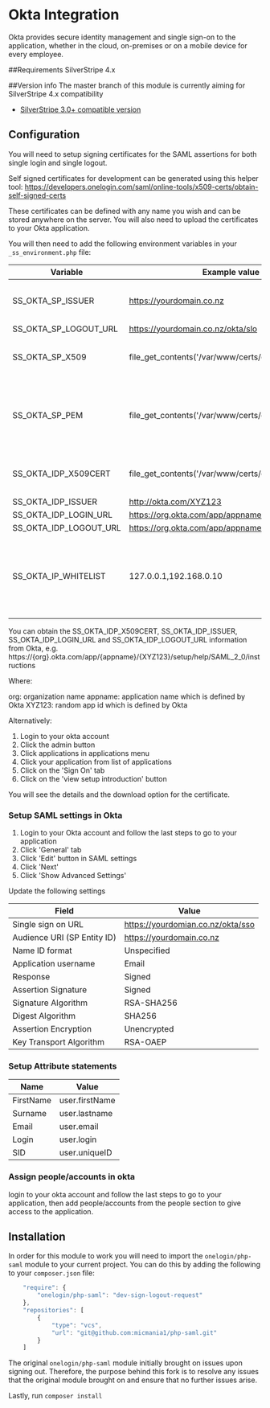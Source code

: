 # Okta Integration

Okta provides secure identity management and single sign-on to the application, whether in the cloud, on-premises or on 
a mobile device for every employee.

##Requirements
SilverStripe 4.x

##Version info
The master branch of this module is currently aiming for SilverStripe 4.x compatibility

* [SilverStripe 3.0+ compatible version](https://github.com/NZTA/silverstripe-okta/tree/1.0.0)

## Configuration

You will need to setup signing certificates for the SAML assertions for both single login and single logout.

Self signed certificates for development can be generated using this helper tool:
https://developers.onelogin.com/saml/online-tools/x509-certs/obtain-self-signed-certs

These certificates can be defined with any name you wish and can be stored anywhere on the server. You will also need 
to upload the certificates to your Okta application.

You will then need to add the following environment variables in your `_ss_environment.php` file:

| Variable | Example value | Notes |
| ------ | ------ | ------ |
| SS_OKTA_SP_ISSUER | https://yourdomain.co.nz | Your application domain name |
| SS_OKTA_SP_LOGOUT_URL | https://yourdomain.co.nz/okta/slo | - |
| SS_OKTA_SP_X509 | file_get_contents('/var/www/certs/org-sp.crt') | Example path to generated cert for SLO |
| SS_OKTA_SP_PEM | file_get_contents('/var/www/certs/org-sp.pem') | Example path to generated private key for cert above for SLO |
| SS_OKTA_IDP_X509CERT | file_get_contents('/var/www/certs/org-idp.crt') | Download this certificate from Okta |
| SS_OKTA_IDP_ISSUER | http://okta.com/XYZ123 | - |
| SS_OKTA_IDP_LOGIN_URL | https://org.okta.com/app/appname/XYZ123/sso/saml | - |
| SS_OKTA_IDP_LOGOUT_URL | https://org.okta.com/app/appname/XYZ123/slo/saml | - |
| SS_OKTA_IP_WHITELIST | 127.0.0.1,192.168.0.10 | You bypass login through Okta for development by adding your IP address |

You can obtain the SS_OKTA_IDP_X509CERT, SS_OKTA_IDP_ISSUER, SS_OKTA_IDP_LOGIN_URL and SS_OKTA_IDP_LOGOUT_URL 
information from Okta, e.g. https://{org}.okta.com/app/{appname}/{XYZ123}/setup/help/SAML_2_0/instructions

Where:

org: organization name
appname: application name which is defined by Okta
XYZ123: random app id which is defined by Okta

Alternatively:

1. Login to your okta account
1. Click the admin button
3. Click applications in applications menu
4. Click your application from list of applications
5. Click on the 'Sign On' tab
6. Click on the 'view setup introduction' button

You will see the details and the download option for the certificate.

### Setup SAML settings in Okta

1. Login to your Okta account and follow the last steps to go to your application
2. Click 'General' tab
3. Click 'Edit' button in SAML settings
4. Click 'Next'
5. Click 'Show Advanced Settings'

Update the following settings

| Field | Value |
| ------ | ------ |
| Single sign on URL | https://yourdomian.co.nz/okta/sso |
| Audience URI (SP Entity ID) | https://yourdomain.co.nz |
| Name ID format | Unspecified |
| Application username | Email |
| Response | Signed |
| Assertion Signature  | Signed |
| Signature Algorithm | RSA-SHA256 |
| Digest Algorithm | SHA256 |
| Assertion Encryption  | Unencrypted |
| Key Transport Algorithm | RSA-OAEP |

### Setup Attribute statements

| Name | Value |
| ------ | ------ |
| FirstName | user.firstName |
| Surname | user.lastname  |
| Email | user.email |
| Login | user.login |
| SID | user.uniqueID |

### Assign people/accounts in okta
login to your okta account and follow the last steps to go to your application, then add people/accounts from the people section to give access to the application.

## Installation

In order for this module to work you will need to import the `onelogin/php-saml` module to your current project. You 
can do this by adding the following to your `composer.json` file:

```javascript
    "require": {
        "onelogin/php-saml": "dev-sign-logout-request"
    },
    "repositories": [
        {
            "type": "vcs",
            "url": "git@github.com:micmania1/php-saml.git"
        }
    ]
```

The original `onelogin/php-saml` module initially brought on issues upon signing out. Therefore, the purpose behind 
this fork is to resolve any issues that the original module brought on and ensure that no further issues arise.

Lastly, run `composer install`
